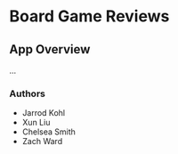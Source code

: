 # Board Game Reviews

## App Overview 
...

### Authors
- Jarrod Kohl
- Xun Liu
- Chelsea Smith
- Zach Ward